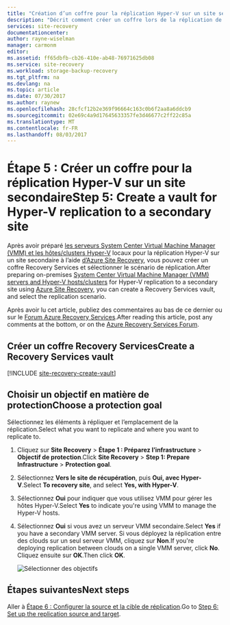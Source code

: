 ```yaml
---
title: "Création d’un coffre pour la réplication Hyper-V sur un site secondaire avec Azure Site Recovery | Microsoft Docs"
description: "Décrit comment créer un coffre lors de la réplication de machines virtuelles Hyper-V sur un site secondaire System Center VMM avec Azure Site Recovery."
services: site-recovery
documentationcenter: 
author: rayne-wiselman
manager: carmonm
editor: 
ms.assetid: ff65dbfb-cb26-410e-ab48-76971625db08
ms.service: site-recovery
ms.workload: storage-backup-recovery
ms.tgt_pltfrm: na
ms.devlang: na
ms.topic: article
ms.date: 07/30/2017
ms.author: raynew
ms.openlocfilehash: 28cfcf12b2e369f96664c163c0b6f2aa8a6ddcb9
ms.sourcegitcommit: 02e69c4a9d17645633357fe3d46677c2ff22c85a
ms.translationtype: MT
ms.contentlocale: fr-FR
ms.lasthandoff: 08/03/2017
---
```

# <a name="step-5-create-a-vault-for-hyper-v-replication-to-a-secondary-site"></a><span data-ttu-id="2d686-103">Étape 5 : Créer un coffre pour la réplication Hyper-V sur un site secondaire</span><span class="sxs-lookup"><span data-stu-id="2d686-103">Step 5: Create a vault for Hyper-V replication to a secondary site</span></span>

<span data-ttu-id="2d686-104">Après avoir préparé [les serveurs System Center Virtual Machine Manager (VMM) et les hôtes/clusters Hyper-V](vmm-to-vmm-walkthrough-vmm-hyper-v.md) locaux pour la réplication Hyper-V sur un site secondaire à l’aide [d’Azure Site Recovery](site-recovery-overview.md), vous pouvez créer un coffre Recovery Services et sélectionner le scénario de réplication.</span><span class="sxs-lookup"><span data-stu-id="2d686-104">After preparing on-premises [System Center Virtual Machine Manager (VMM) servers and Hyper-V hosts/clusters](vmm-to-vmm-walkthrough-vmm-hyper-v.md) for Hyper-V replication to a secondary site using [Azure Site Recovery](site-recovery-overview.md), you can create a Recovery Services vault, and select the replication scenario.</span></span>

<span data-ttu-id="2d686-105">Après avoir lu cet article, publiez des commentaires au bas de ce dernier ou sur le [Forum Azure Recovery Services](https://social.msdn.microsoft.com/forums/azure/home?forum=hypervrecovmgr).</span><span class="sxs-lookup"><span data-stu-id="2d686-105">After reading this article, post any comments at the bottom, or on the [Azure Recovery Services Forum](https://social.msdn.microsoft.com/forums/azure/home?forum=hypervrecovmgr).</span></span>


## <a name="create-a-recovery-services-vault"></a><span data-ttu-id="2d686-106">Créer un coffre Recovery Services</span><span class="sxs-lookup"><span data-stu-id="2d686-106">Create a Recovery Services vault</span></span>

[!INCLUDE [site-recovery-create-vault](../../includes/site-recovery-create-vault.md)]


## <a name="choose-a-protection-goal"></a><span data-ttu-id="2d686-107">Choisir un objectif en matière de protection</span><span class="sxs-lookup"><span data-stu-id="2d686-107">Choose a protection goal</span></span>

<span data-ttu-id="2d686-108">Sélectionnez les éléments à répliquer et l’emplacement de la réplication.</span><span class="sxs-lookup"><span data-stu-id="2d686-108">Select what you want to replicate and where you want to replicate to.</span></span>

1. <span data-ttu-id="2d686-109">Cliquez sur **Site Recovery** > **Étape 1 : Préparez l’infrastructure** > **Objectif de protection**.</span><span class="sxs-lookup"><span data-stu-id="2d686-109">Click **Site Recovery** > **Step 1: Prepare Infrastructure** > **Protection goal**.</span></span>
2. <span data-ttu-id="2d686-110">Sélectionnez **Vers le site de récupération**, puis **Oui, avec Hyper-V**.</span><span class="sxs-lookup"><span data-stu-id="2d686-110">Select **To recovery site**, and select **Yes, with Hyper-V**.</span></span>
3. <span data-ttu-id="2d686-111">Sélectionnez **Oui** pour indiquer que vous utilisez VMM pour gérer les hôtes Hyper-V.</span><span class="sxs-lookup"><span data-stu-id="2d686-111">Select **Yes** to indicate you're using VMM to manage the Hyper-V hosts.</span></span>
4. <span data-ttu-id="2d686-112">Sélectionnez **Oui** si vous avez un serveur VMM secondaire.</span><span class="sxs-lookup"><span data-stu-id="2d686-112">Select **Yes** if you have a secondary VMM server.</span></span> <span data-ttu-id="2d686-113">Si vous déployez la réplication entre des clouds sur un seul serveur VMM, cliquez sur **Non**.</span><span class="sxs-lookup"><span data-stu-id="2d686-113">If you're deploying replication between clouds on a single VMM server, click **No**.</span></span> <span data-ttu-id="2d686-114">Cliquez ensuite sur **OK**.</span><span class="sxs-lookup"><span data-stu-id="2d686-114">Then click **OK**.</span></span>

    ![Sélectionner des objectifs](./media/vmm-to-vmm-walkthrough-create-vault/choose-goals.png)



## <a name="next-steps"></a><span data-ttu-id="2d686-116">Étapes suivantes</span><span class="sxs-lookup"><span data-stu-id="2d686-116">Next steps</span></span>

<span data-ttu-id="2d686-117">Aller à [Étape 6 : Configurer la source et la cible de réplication](vmm-to-vmm-walkthrough-source-target.md).</span><span class="sxs-lookup"><span data-stu-id="2d686-117">Go to [Step 6: Set up the replication source and target](vmm-to-vmm-walkthrough-source-target.md).</span></span>